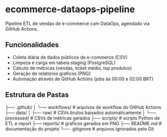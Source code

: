 # ecommerce-dataops-pipeline
Pipeline ETL de vendas de e-commerce com DataOps, agendado via GitHub Actions.

## Funcionalidades

- Coleta diária de dados públicos de e-commerce (CSV)
- Limpeza e carga em tabela staging (PostgreSQL)
- Cálculo de métricas (vendas, ticket médio, top produtos)
- Geração de relatórios gráficos (PNG)
- Automação através de GitHub Actions (jobs às 00:00 e 02:00 BRT)

## Estrutura de Pastas
├── .github/
│ └── workflows/ # arquivos de workflow do GitHub Actions
├── data/
│ ├── raw/ # CSVs brutos baixados automaticamente
│ └── processed/ # CSVs de métricas gerados
├── scripts/ # scripts Python de ETL e report
├── reports/ # gráficos gerados em PNG
├── README.md # documentação do projeto
└── .gitignore # arquivos ignorados pelo Git
